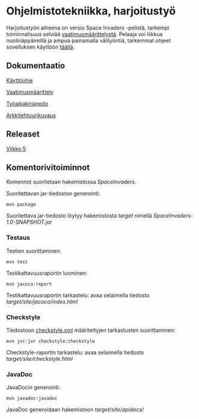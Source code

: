 # Ohjelmistotekniikka, harjoitustyö

Harjoitustyön aiheena on versio Space Invaders -pelistä, tarkempi toiminnalisuus selviää [vaatimusmäärittelystä](dokumentaatio/vaatimusmaarittely.md). Pelaaja voi liikkua nuolinäppäimillä ja ampua painamalla välilyöntiä, tarkemmat ohjeet sovelluksen käyttöön [täällä](dokumentaatio/kayttoohje.md).

## Dokumentaatio

[Käyttöohje](dokumentaatio/kayttoohje.md)

[Vaatimusmäärittely](dokumentaatio/vaatimusmaarittely.md)

[Työaikakirjanpito](dokumentaatio/tuntikirjanpito.md)

[Arkkitehtuurikuvaus](dokumentaatio/arkkitehtuuri.md)

## Releaset

[Viikko 5](https://github.com/behindthegroove/ot-harjoitustyo-s20/releases/tag/viikko5)

## Komentorivitoiminnot

Komennot suoritetaan hakemistossa _SpaceInvaders_.

Suoritettavan jar-tiedoston generointi:
```
mvn package
```
Suoritettava jar-tiedosto löytyy hakemistosta _target_ nimellä _SpaceInvaders-1.0-SNAPSHOT.jar_

### Testaus

Testien suorittaminen:

```
mvn test
```

Testikattavuusraportin luominen:

```
mvn jacoco:report
```

Testikattavuusraportin tarkastelu: avaa selaimella tiedosto _target/site/jacoco/index.html_

### Checkstyle

Tiedostoon [checkstyle.xml](SpaceInvaders/checkstyle.xml) määriteltyjen tarkastusten suorittaminen:
```
mvn jxr:jxr checkstyle:checkstyle
```
Checkstyle-raportin tarkastelu: avaa selaimella tiedosto _target/site/checkstyle.html_

### JavaDoc

JavaDocin generointi:
```
mvn javadoc:javadoc
```
JavaDoc generoidaan hakemistoon _target/site/apidocs/_

